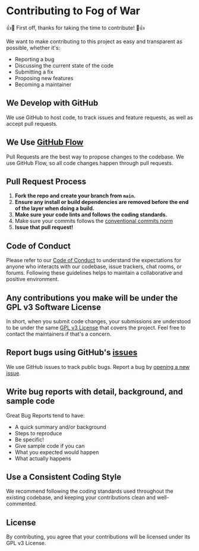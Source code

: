 # Contributing to Fog of War

👍🎉 First off, thanks for taking the time to contribute! 🎉👍

We want to make contributing to this project as easy and transparent as possible, whether it's:
-   Reporting a bug
-   Discussing the current state of the code
-   Submitting a fix
-   Proposing new features
-   Becoming a maintainer

## We Develop with GitHub

We use GitHub to host code, to track issues and feature requests, as well as accept pull requests.

## We Use [GitHub Flow](https://guides.github.com/introduction/flow/index.html)

Pull Requests are the best way to propose changes to the codebase. We use GitHub Flow, so all code changes happen through pull requests.

## Pull Request Process

1.  **Fork the repo and create your branch from `main`.**
2.  **Ensure any install or build dependencies are removed before the end of the layer when doing a build.**
3.  **Make sure your code lints and follows the coding standards.**
4.  Make sure your commits follows the [conventional commits norm](https://www.conventionalcommits.org/en/v1.0.0/)
5.  **Issue that pull request!**

## Code of Conduct

Please refer to our [Code of Conduct](https://chat.openai.com/c/CODE_OF_CONDUCT.md) to understand the expectations for anyone who interacts with our codebase, issue trackers, chat rooms, or forums. Following these guidelines helps to maintain a collaborative and positive environment.

## Any contributions you make will be under the GPL v3 Software License

In short, when you submit code changes, your submissions are understood to be under the same [GPL v3 License](https://chat.openai.com/c/LICENSE.md) that covers the project. Feel free to contact the maintainers if that's a concern.

## Report bugs using GitHub's [issues](https://github.com/quentinchaignaud/fog-of-war/issues)

We use GitHub issues to track public bugs. Report a bug by [opening a new issue](https://github.com/quentinchaignaud/fog-of-war/issues/new).

## Write bug reports with detail, background, and sample code

Great Bug Reports tend to have:

-   A quick summary and/or background
-   Steps to reproduce
-   Be specific!
-   Give sample code if you can
-   What you expected would happen
-   What actually happens

## Use a Consistent Coding Style

We recommend following the coding standards used throughout the existing codebase, and keeping your contributions clean and well-commented.

## License

By contributing, you agree that your contributions will be licensed under its GPL v3 License.
